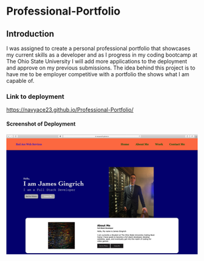 # Professional-Portfolio
## Introduction
I was assigned to create a personal professional portfolio that showcases my current skills
as a developer and as I progress in my coding bootcamp at The Ohio State University I will
add more applications to the deployment and approve on my previous submissions. The idea
behind this project is to have me to be employer competitive with a portfolio the shows 
what I am capable of.
### Link to deployment
https://navyace23.github.io/Professional-Portfolio/
#### Screenshot of Deployment
![screenshot](Red-Ace.jpeg)

